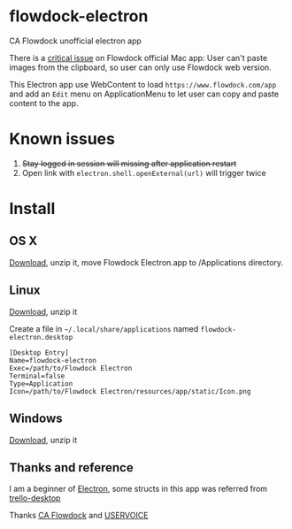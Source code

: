 # flowdock-electron
CA Flowdock unofficial electron app

There is a [critical issue](https://flowdock.uservoice.com/forums/36827-general/suggestions/5631691-allow-pasting-images-from-the-clipboard?page=1&per_page=20) on Flowdock official Mac app: User can't paste images from the clipboard, so user can only use Flowdock web version.

This Electron app use WebContent to load `https://www.flowdock.com/app` and add an `Edit` menu on ApplicationMenu to let user can copy and paste content to the app.

# Known issues

1. ~~Stay logged in session will missing after application restart~~
2. Open link with `electron.shell.openExternal(url)` will trigger twice

# Install

## OS X

[Download](https://github.com/DonaldChiang/flowdock-electron/releases/latest), unzip it, move Flowdock Electron.app to /Applications directory.

## Linux

[Download](https://github.com/DonaldChiang/flowdock-electron/releases/latest), unzip it

Create a file in `~/.local/share/applications` named `flowdock-electron.desktop`

```
[Desktop Entry]
Name=flowdock-electron
Exec=/path/to/Flowdock Electron
Terminal=false
Type=Application
Icon=/path/to/Flowdock Electron/resources/app/static/Icon.png
```

## Windows

[Download](https://github.com/DonaldChiang/flowdock-electron/releases/latest), unzip it

## Thanks and reference

I am a beginner of [Electron](https://github.com/electron/electron), some structs in this app was referred from [trello-desktop](https://github.com/danielchatfield/trello-desktop)

Thanks [CA Flowdock](https://www.flowdock.com) and [USERVOICE](https://flowdock.uservoice.com/forums/36827-general/suggestions/5631691-allow-pasting-images-from-the-clipboard)
